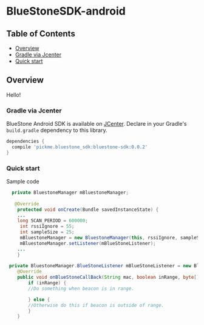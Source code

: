 # BlueStoneSDK-android

## Table of Contents

- [Overview](#overview)
- [Gradle via Jcenter](#gradle-via-jcenter)
- [Quick start](#quick-start)

## Overview
Hello!

### Gradle via Jcenter

BlueStone Android SDK is available on [JCenter](http://jcenter.bintray.com/pickme/bluestone_sdk/bluestone-sdk/). Declare in your Gradle's `build.gradle` dependency to this library.

```gradle
dependencies {
  compile 'pickme.bluestone_sdk:bluestone-sdk:0.0.2'
}
```

### Quick start

Sample code

```java
  private BluestoneManager mBluestoneManager;
  
   @Override
    protected void onCreate(Bundle savedInstanceState) {
    ...
    long SCAN_PERIOD = 600000;
     int rssiIgnore = 55;
     int sampleSize = 25;
     mBluestoneManager = new BluestoneManager(this, rssiIgnore, sampleSize, SCAN_PERIOD);
     mBluestoneManager.setListener(mBlueStoneListener);
    ...
    }
 
 private BluestoneManager.BlueStoneListener mBlueStoneListener = new BluestoneManager.BlueStoneListener() {
    @Override
    public void onBlueStoneCallBack(String mac, boolean inRange, byte[] scanRecord, int rssi) {
        if (inRange) {
        //Do something when beacon is in range.

        } else {
        //Otherwise do this if beacon is outside of range.
        }
    }
```
